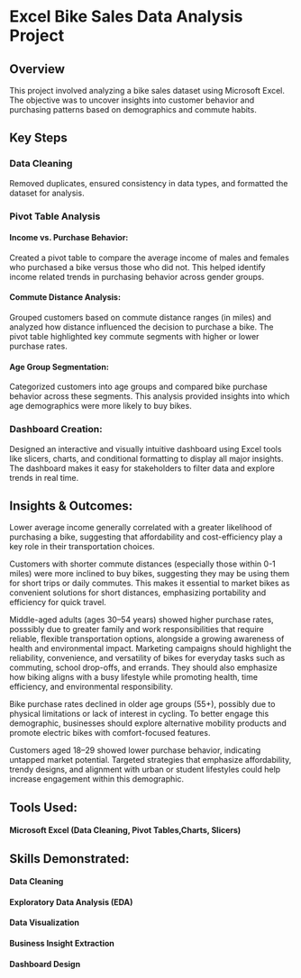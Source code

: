 # Excel Bike Sales Data Analysis Project
## Overview

This project involved analyzing a bike sales dataset using Microsoft Excel. The objective was to uncover insights into customer behavior and purchasing patterns based on demographics and commute habits.

## Key Steps

### Data Cleaning
Removed duplicates, ensured consistency in data types, and formatted the dataset for analysis.

### Pivot Table Analysis

#### Income vs. Purchase Behavior:
Created a pivot table to compare the average income of males and females who purchased a bike versus those who did not. This helped identify income related trends in purchasing behavior across gender groups.

#### Commute Distance Analysis:
Grouped customers based on commute distance ranges (in miles) and analyzed how distance influenced the decision to purchase a bike. The pivot table highlighted key commute segments with higher or lower purchase rates.

#### Age Group Segmentation:
Categorized customers into age groups and compared bike purchase behavior across these segments. This analysis provided insights into which age demographics were more likely to buy bikes.

### Dashboard Creation:
Designed an interactive and visually intuitive dashboard using Excel tools like slicers, charts, and conditional formatting to display all major insights. The dashboard makes it easy for stakeholders to filter data and explore trends in real time.

## Insights & Outcomes:

Lower average income generally correlated with a greater likelihood of purchasing a bike, suggesting that affordability and cost-efficiency play a key role in their transportation choices.

Customers with shorter commute distances (especially those within 0-1 miles) were more inclined to buy bikes, suggesting they may be using them for short trips or daily commutes. This makes it essential to market bikes as convenient solutions for short distances, emphasizing portability and efficiency for quick travel. 

Middle-aged adults (ages 30–54 years) showed higher purchase rates, posssibly due to greater family and work responsibilities that require reliable, flexible transportation options, alongside a growing awareness of health and environmental impact. Marketing campaigns should highlight the reliability, convenience, and versatility of bikes for everyday tasks such as commuting, school drop-offs, and errands. They should also emphasize how biking aligns with a busy lifestyle while promoting health, time efficiency, and environmental responsibility.

Bike purchase rates declined in older age groups (55+), possibly due to physical limitations or lack of interest in cycling. To better engage this demographic, businesses should explore alternative mobility products and promote electric bikes with comfort-focused features.

Customers aged 18–29 showed lower purchase behavior, indicating untapped market potential. Targeted strategies that emphasize affordability, trendy designs, and alignment with urban or student lifestyles could help increase engagement within this demographic.


## Tools Used:

#### Microsoft Excel (Data Cleaning, Pivot Tables,Charts, Slicers)

## Skills Demonstrated:

#### Data Cleaning

#### Exploratory Data Analysis (EDA)

#### Data Visualization

#### Business Insight Extraction

#### Dashboard Design
